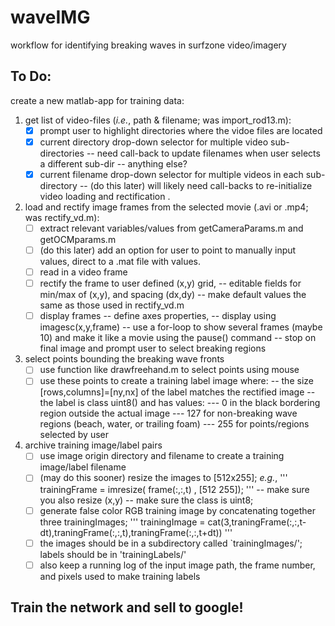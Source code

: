 # waveIMG
workflow for identifying breaking waves in surfzone video/imagery


## To Do:
create a new matlab-app for training data:
   1) get list of video-files (*i.e.*, path & filename; was import_rod13.m):
      - [x] prompt user to highlight directories where the vidoe files are located
      - [x] current directory drop-down selector for multiple video sub-directories
            -- need call-back to update filenames when user selects a different sub-dir
	    -- anything else? 
      - [x] current filename drop-down selector for multiple videos in each sub-directory
            -- \(do this later) will likely need call-backs to re-initialize video loading and rectification .
   2) load and rectify image frames from the selected movie (.avi or .mp4; was rectify_vd.m):
      - [ ] extract relevant variables/values from getCameraParams.m and getOCMparams.m
      - [ ] \(do this later) add an option for user to point to manually input values, direct to a .mat file with values.
      - [ ] read in a video frame
      - [ ] rectify the frame to user defined (x,y) grid,
           -- editable fields for min/max of (x,y), and spacing (dx,dy)
	   -- make default values the same as those used in rectify_vd.m
      - [ ] display frames
           -- define axes properties,
	   -- display using imagesc(x,y,frame)
	   -- use a for-loop to show several frames (maybe 10) and make it like a movie using the pause() command
           -- stop on final image and prompt user to select breaking regions
   3) select points bounding the breaking wave fronts
      - [ ] use function like drawfreehand.m to select points using mouse
      - [ ] use these points to create a training label image where:
           -- the size [rows,columns]=[ny,nx] of the label matches the rectified image
	   -- the label is class uint8() and has values:
	      --- 0 in the black bordering region outside the actual image
	      --- 127 for non-breaking wave regions (beach, water, or trailing foam)
	      --- 255 for points/regions selected by user
   4) archive training image/label pairs
      - [ ] use image origin directory and filename to create a training image/label filename
      - [ ] \(may do this sooner) resize the images to [512x255]; *e.g.*,
           '''
	   trainingFrame = imresize( frame(:,:,t) , [512 255]);
	   '''
	   -- make sure you also resize (x,y)
           -- make sure the class is uint8;
      - [ ] generate false color RGB training image by concatenating together three trainingImages;
           '''
	   trainingImage = cat(3,traningFrame(:,:,t-dt),traningFrame(:,:,t),traningFrame(:,:,t+dt))
	   '''
      - [ ] the images should be in a subdirectory called `trainingImages/'; labels should be in 'trainingLabels/'
      - [ ] also keep a running log of the input image path, the frame number, and pixels used to make training labels

## Train the network and sell to google!

